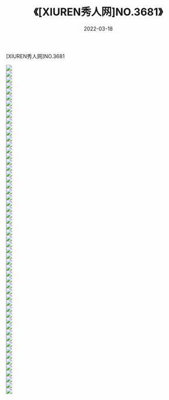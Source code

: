 ﻿---
layout: post
title:  《[XIUREN秀人网]NO.3681》
date:   2022-03-18
img: http://img.660000.xyz/Sharelink/秀人网/秀人网第04部分/[XIUREN秀人网]NO.3681/000.jpg
categories: [美女, 清纯, 唯美]
---

[XIUREN秀人网]NO.3681

 ![](http://img.660000.xyz/Sharelink/秀人网/秀人网第04部分/[XIUREN秀人网]NO.3681/001.jpg) <br>![](http://img.660000.xyz/Sharelink/秀人网/秀人网第04部分/[XIUREN秀人网]NO.3681/002.jpg) <br>![](http://img.660000.xyz/Sharelink/秀人网/秀人网第04部分/[XIUREN秀人网]NO.3681/003.jpg) <br>![](http://img.660000.xyz/Sharelink/秀人网/秀人网第04部分/[XIUREN秀人网]NO.3681/004.jpg) <br>![](http://img.660000.xyz/Sharelink/秀人网/秀人网第04部分/[XIUREN秀人网]NO.3681/005.jpg) <br>![](http://img.660000.xyz/Sharelink/秀人网/秀人网第04部分/[XIUREN秀人网]NO.3681/006.jpg) <br>![](http://img.660000.xyz/Sharelink/秀人网/秀人网第04部分/[XIUREN秀人网]NO.3681/007.jpg) <br>![](http://img.660000.xyz/Sharelink/秀人网/秀人网第04部分/[XIUREN秀人网]NO.3681/008.jpg) <br>![](http://img.660000.xyz/Sharelink/秀人网/秀人网第04部分/[XIUREN秀人网]NO.3681/009.jpg) <br>![](http://img.660000.xyz/Sharelink/秀人网/秀人网第04部分/[XIUREN秀人网]NO.3681/010.jpg) <br>![](http://img.660000.xyz/Sharelink/秀人网/秀人网第04部分/[XIUREN秀人网]NO.3681/011.jpg) <br>![](http://img.660000.xyz/Sharelink/秀人网/秀人网第04部分/[XIUREN秀人网]NO.3681/012.jpg) <br>![](http://img.660000.xyz/Sharelink/秀人网/秀人网第04部分/[XIUREN秀人网]NO.3681/013.jpg) <br>![](http://img.660000.xyz/Sharelink/秀人网/秀人网第04部分/[XIUREN秀人网]NO.3681/014.jpg) <br>![](http://img.660000.xyz/Sharelink/秀人网/秀人网第04部分/[XIUREN秀人网]NO.3681/015.jpg) <br>![](http://img.660000.xyz/Sharelink/秀人网/秀人网第04部分/[XIUREN秀人网]NO.3681/016.jpg) <br>![](http://img.660000.xyz/Sharelink/秀人网/秀人网第04部分/[XIUREN秀人网]NO.3681/017.jpg) <br>![](http://img.660000.xyz/Sharelink/秀人网/秀人网第04部分/[XIUREN秀人网]NO.3681/018.jpg) <br>![](http://img.660000.xyz/Sharelink/秀人网/秀人网第04部分/[XIUREN秀人网]NO.3681/019.jpg) <br>![](http://img.660000.xyz/Sharelink/秀人网/秀人网第04部分/[XIUREN秀人网]NO.3681/020.jpg) <br>![](http://img.660000.xyz/Sharelink/秀人网/秀人网第04部分/[XIUREN秀人网]NO.3681/021.jpg) <br>![](http://img.660000.xyz/Sharelink/秀人网/秀人网第04部分/[XIUREN秀人网]NO.3681/022.jpg) <br>![](http://img.660000.xyz/Sharelink/秀人网/秀人网第04部分/[XIUREN秀人网]NO.3681/023.jpg) <br>![](http://img.660000.xyz/Sharelink/秀人网/秀人网第04部分/[XIUREN秀人网]NO.3681/024.jpg) <br>![](http://img.660000.xyz/Sharelink/秀人网/秀人网第04部分/[XIUREN秀人网]NO.3681/025.jpg) <br>![](http://img.660000.xyz/Sharelink/秀人网/秀人网第04部分/[XIUREN秀人网]NO.3681/026.jpg) <br>![](http://img.660000.xyz/Sharelink/秀人网/秀人网第04部分/[XIUREN秀人网]NO.3681/027.jpg) <br>![](http://img.660000.xyz/Sharelink/秀人网/秀人网第04部分/[XIUREN秀人网]NO.3681/028.jpg) <br>![](http://img.660000.xyz/Sharelink/秀人网/秀人网第04部分/[XIUREN秀人网]NO.3681/029.jpg) <br>![](http://img.660000.xyz/Sharelink/秀人网/秀人网第04部分/[XIUREN秀人网]NO.3681/030.jpg) <br>![](http://img.660000.xyz/Sharelink/秀人网/秀人网第04部分/[XIUREN秀人网]NO.3681/031.jpg) <br>![](http://img.660000.xyz/Sharelink/秀人网/秀人网第04部分/[XIUREN秀人网]NO.3681/032.jpg) <br>![](http://img.660000.xyz/Sharelink/秀人网/秀人网第04部分/[XIUREN秀人网]NO.3681/033.jpg) <br>![](http://img.660000.xyz/Sharelink/秀人网/秀人网第04部分/[XIUREN秀人网]NO.3681/034.jpg) <br>![](http://img.660000.xyz/Sharelink/秀人网/秀人网第04部分/[XIUREN秀人网]NO.3681/035.jpg) <br>![](http://img.660000.xyz/Sharelink/秀人网/秀人网第04部分/[XIUREN秀人网]NO.3681/036.jpg) <br>![](http://img.660000.xyz/Sharelink/秀人网/秀人网第04部分/[XIUREN秀人网]NO.3681/037.jpg) <br>![](http://img.660000.xyz/Sharelink/秀人网/秀人网第04部分/[XIUREN秀人网]NO.3681/038.jpg) <br>![](http://img.660000.xyz/Sharelink/秀人网/秀人网第04部分/[XIUREN秀人网]NO.3681/039.jpg) <br>![](http://img.660000.xyz/Sharelink/秀人网/秀人网第04部分/[XIUREN秀人网]NO.3681/040.jpg) <br>![](http://img.660000.xyz/Sharelink/秀人网/秀人网第04部分/[XIUREN秀人网]NO.3681/041.jpg) <br>![](http://img.660000.xyz/Sharelink/秀人网/秀人网第04部分/[XIUREN秀人网]NO.3681/042.jpg) <br>![](http://img.660000.xyz/Sharelink/秀人网/秀人网第04部分/[XIUREN秀人网]NO.3681/043.jpg) <br>![](http://img.660000.xyz/Sharelink/秀人网/秀人网第04部分/[XIUREN秀人网]NO.3681/044.jpg) <br>![](http://img.660000.xyz/Sharelink/秀人网/秀人网第04部分/[XIUREN秀人网]NO.3681/045.jpg) <br>![](http://img.660000.xyz/Sharelink/秀人网/秀人网第04部分/[XIUREN秀人网]NO.3681/046.jpg) <br>![](http://img.660000.xyz/Sharelink/秀人网/秀人网第04部分/[XIUREN秀人网]NO.3681/047.jpg) <br>![](http://img.660000.xyz/Sharelink/秀人网/秀人网第04部分/[XIUREN秀人网]NO.3681/048.jpg) <br>![](http://img.660000.xyz/Sharelink/秀人网/秀人网第04部分/[XIUREN秀人网]NO.3681/049.jpg) <br>![](http://img.660000.xyz/Sharelink/秀人网/秀人网第04部分/[XIUREN秀人网]NO.3681/050.jpg) <br>![](http://img.660000.xyz/Sharelink/秀人网/秀人网第04部分/[XIUREN秀人网]NO.3681/051.jpg) <br>![](http://img.660000.xyz/Sharelink/秀人网/秀人网第04部分/[XIUREN秀人网]NO.3681/052.jpg) <br>![](http://img.660000.xyz/Sharelink/秀人网/秀人网第04部分/[XIUREN秀人网]NO.3681/053.jpg) <br>![](http://img.660000.xyz/Sharelink/秀人网/秀人网第04部分/[XIUREN秀人网]NO.3681/054.jpg) <br>![](http://img.660000.xyz/Sharelink/秀人网/秀人网第04部分/[XIUREN秀人网]NO.3681/055.jpg) <br>![](http://img.660000.xyz/Sharelink/秀人网/秀人网第04部分/[XIUREN秀人网]NO.3681/056.jpg) <br>